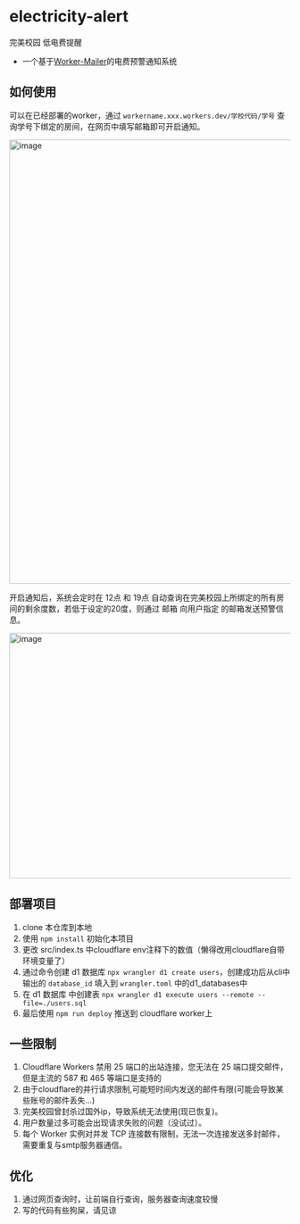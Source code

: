 # electricity-alert

完美校园 低电费提醒

- 一个基于[Worker-Mailer](https://github.com/zou-yu/worker-mailer/tree/main)的电费预警通知系统

## 如何使用

可以在已经部署的worker，通过 `workername.xxx.workers.dev/学校代码/学号` 查询学号下绑定的房间，在网页中填写邮箱即可开启通知。

<img width="971" height="796" alt="image" src="https://github.com/user-attachments/assets/e413c878-a9e8-446d-89f1-477a16025702" />

开启通知后，系统会定时在 12点 和 19点 自动查询在完美校园上所绑定的所有房间的剩余度数，若低于设定的20度，则通过 邮箱 向用户指定 的邮箱发送预警信息。

<img width="1067" height="440" alt="image" src="https://github.com/user-attachments/assets/113006e1-5629-4d1b-8a26-28a7907d9dbd" />

## 部署项目
  
  1. clone 本仓库到本地
  2. 使用 `npm install` 初始化本项目
  3. 更改 src/index.ts 中cloudflare env注释下的数值（懒得改用cloudflare自带环境变量了）
  4. 通过命令创建 d1 数据库 `npx wrangler d1 create users`，创建成功后从cli中输出的 `database_id` 填入到 `wrangler.toml` 中的d1_databases中
  5. 在 d1 数据库 中创建表 `npx wrangler d1 execute users --remote --file=./users.sql`
  6. 最后使用 `npm run deploy` 推送到 cloudflare worker上

## 一些限制

  1. Cloudflare Workers 禁用 25 端口的出站连接，您无法在 25 端口提交邮件，但是主流的 587 和 465 等端口是支持的
  2. 由于cloudflare的并行请求限制,可能短时间内发送的邮件有限(可能会导致某些账号的邮件丢失...)
  3. 完美校园曾封杀过国外ip，导致系统无法使用(现已恢复)。
  4. 用户数量过多可能会出现请求失败的问题（没试过）。
  5. 每个 Worker 实例对并发 TCP 连接数有限制，无法一次连接发送多封邮件，需要重复与smtp服务器通信。

## 优化

  1. 通过网页查询时，让前端自行查询，服务器查询速度较慢
  2. 写的代码有些狗屎，请见谅
